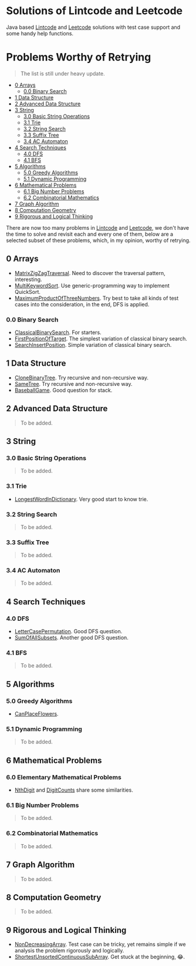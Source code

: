 # Solutions of Lintcode and Leetcode

Java based [Lintcode](https://www.lintcode.com) and [Leetcode](https://leetcode.com/) solutions with test case support and some handy help functions. 

# Problems Worthy of Retrying

> The list is still under heavy update.

- [0 Arrays](#0-arrays)
  - [0.0 Binary Search](#00-binary-search)
- [1 Data Structure](#1-data-structure)
- [2 Advanced Data Structure](#2-advanced-data-structure)
- [3 String](#3-string)
  - [3.0 Basic String Operations](#30-basic-string-operations)
  - [3.1 Trie](#31-trie)
  - [3.2 String Search](#32-string-search)
  - [3.3 Suffix Tree](#33-suffix-tree)
  - [3.4 AC Automaton](#34-ac-automaton)
- [4 Search Techniques](#4-search-techniques)
  - [4.0 DFS](#40-dfs)
  - [4.1 BFS](#40-bfs)
- [5 Algorithms](#5-algorithms)
  - [5.0 Greedy Algorithms](#50-greedy-algorithms)
  - [5.1 Dynamic Programming](#51-dynamic-programming)
- [6 Mathematical Problems](#6-mathematical-problems)
  - [6.1 Big Number Problems](#61-big-number-problems)
  - [6.2 Combinatorial Mathematics](#62-combinatorial-mathematics)
- [7 Graph Algorithm](#7-graph-algorithm)
- [8 Computation Geometry](#8-computation-geometry)
- [9 Rigorous and Logical Thinking](#9-rigorous-and-logical-thinking)


There are now too many problems in [Lintcode](https://www.lintcode.com) and [Leetcode](https://leetcode.com/), we don't have the time to solve and revisit each and every one of them, below are a selected subset of these problems, which, in my opinion, worthy of retrying.

## 0 Arrays

- [MatrixZigZagTraversal](https://www.lintcode.com/problem/matrix-zigzag-traversal/description). Need to discover the traversal pattern, interesting.
- [MultiKeywordSort](https://www.lintcode.com/problem/multi-keyword-sort/description). Use generic-programming way to implement QuickSort.
- [MaximumProductOfThreeNumbers](https://www.lintcode.com/problem/largest-number-at-least-twice-of-others/description). Try best to take all kinds of test cases into the consideration, in the end, DFS is applied.

### 0.0 Binary Search

- [ClassicalBinarySearch](https://www.lintcode.com/problem/classical-binary-search/description). For starters.
- [FirstPositionOfTarget](https://www.lintcode.com/problem/first-position-of-target/description). The simplest variation of classical binary search.
- [SearchInsertPosition](https://www.lintcode.com/problem/search-insert-position/description). Simple variation of classical binary search.
 
## 1 Data Structure

- [CloneBinaryTree](https://www.lintcode.com/problem/clone-binary-tree/description). Try recursive and non-recursive way.
- [SameTree](https://www.lintcode.com/problem/same-tree/description). Try recursive and non-recursive way.
- [BaseballGame](https://www.lintcode.com/problem/baseball-game/description). Good question for stack.

## 2 Advanced Data Structure

> To be added.

## 3 String

### 3.0 Basic String Operations

> To be added.

### 3.1 Trie

- [LongestWordInDictionary](https://www.lintcode.com/problem/longest-word-in-dictionary/description). Very good start to know trie.

### 3.2 String Search

> To be added.

### 3.3 Suffix Tree

> To be added.

### 3.4 AC Automaton

> To be added.

## 4 Search Techniques

### 4.0 DFS

- [LetterCasePermutation](https://www.lintcode.com/problem/letter-case-permutation/description). Good DFS question.
- [SumOfAllSubsets](https://www.lintcode.com/problem/sum-of-all-subsets/description). Another good DFS question.

### 4.1 BFS

> To be added.

## 5 Algorithms

### 5.0 Greedy Algorithms

- [CanPlaceFlowers](https://www.lintcode.com/problem/can-place-flowers/description).

### 5.1 Dynamic Programming 

> To be added.

## 6 Mathematical Problems

### 6.0 Elementary Mathematical Problems

- [NthDigit](https://www.lintcode.com/problem/nth-digit/description) and [DigitCounts](https://www.lintcode.com/problem/digit-counts/description) share some similarities.

### 6.1 Big Number Problems

> To be added.

### 6.2 Combinatorial Mathematics

> To be added.

## 7 Graph Algorithm

> To be added.

## 8 Computation Geometry

> To be added.

## 9 Rigorous and Logical Thinking
 
- [NonDecreasingArray](https://www.lintcode.com/problem/non-decreasing-array/description). Test case can be tricky, yet remains simple if we analysis the problem rigorously and logically.
- [ShortestUnsortedContinuousSubArray](https://www.lintcode.com/problem/shortest-unsorted-continuous-subarray/description). Get stuck at the beginning, 😂.

